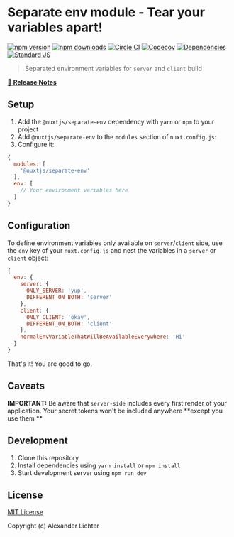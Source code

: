# Separate env module - Tear your variables apart!

[![npm version][npm-version-src]][npm-version-href]
[![npm downloads][npm-downloads-src]][npm-downloads-href]
[![Circle CI][circle-ci-src]][circle-ci-href]
[![Codecov][codecov-src]][codecov-href]
[![Dependencies][david-dm-src]][david-dm-href]
[![Standard JS][standard-js-src]][standard-js-href]

> Separated environment variables for `server` and `client` build

[📖 **Release Notes**](./CHANGELOG.md)

## Setup

1. Add the `@nuxtjs/separate-env` dependency with `yarn` or `npm` to your project
2. Add `@nuxtjs/separate-env` to the `modules` section of `nuxt.config.js`:
3. Configure it:

```js
{
  modules: [
    '@nuxtjs/separate-env'
  ],
  env: [
    // Your environment variables here
  ]
}
```

## Configuration

To define environment variables only available on `server`/`client` side,
use the `env` key of your `nuxt.config.js` and nest the variables
in a `server` or `client` object:

```js
{
  env: {
    server: {
      ONLY_SERVER: 'yup',
      DIFFERENT_ON_BOTH: 'server'
    },
    client: {
      ONLY_CLIENT: 'okay',
      DIFFERENT_ON_BOTH: 'client'
    },
    normalEnvVariableThatWillBeAvailableEverywhere: 'Hi'
  }
}
```

That's it! You are good to go.

## Caveats

**IMPORTANT:** Be aware that `server-side` includes every first render of your application.
Your secret tokens won't be included anywhere **except you use them **

## Development

1. Clone this repository
2. Install dependencies using `yarn install` or `npm install`
3. Start development server using `npm run dev`

## License

[MIT License](./LICENSE)

Copyright (c) Alexander Lichter

<!-- Badges -->
[npm-version-src]: https://img.shields.io/npm/dt/@nuxtjs/separate-env.svg?style=flat-square
[npm-version-href]: https://npmjs.com/package/@nuxtjs/separate-env
[npm-downloads-src]: https://img.shields.io/npm/v/@nuxtjs/separate-env/latest.svg?style=flat-square
[npm-downloads-href]: https://npmjs.com/package/@nuxtjs/separate-env
[circle-ci-src]: https://img.shields.io/circleci/project/github/nuxt-community/separate-env-module.svg?style=flat-square
[circle-ci-href]: https://circleci.com/gh/nuxt-community/separate-env-module
[codecov-src]: https://img.shields.io/codecov/c/github/nuxt-community/separate-env-module.svg?style=flat-square
[codecov-href]: https://codecov.io/gh/nuxt-community/separate-env-module
[david-dm-src]: https://david-dm.org/nuxt-community/separate-env-module/status.svg?style=flat-square
[david-dm-href]: https://david-dm.org/nuxt-community/separate-env-module
[standard-js-src]: https://img.shields.io/badge/code_style-standard-brightgreen.svg?style=flat-square
[standard-js-href]: https://standardjs.com
